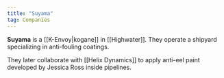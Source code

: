 ```yaml
---
title: "Suyama"
tag: Companies
---
```


**Suyama** is a [[K-Envoy|kogane]] in [[Highwater]]. They operate a shipyard specializing in anti-fouling coatings. 

They later collaborate with [[Helix Dynamics]] to apply anti-eel paint developed by Jessica Ross inside pipelines.

